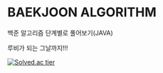 # BAEKJOON ALGORITHM

백준 알고리즘 단계별로 풀어보기(JAVA)

루비가 되는 그날까지!!!

[![Solved.ac tier](http://mazassumnida.wtf/api/pastel/generate_badge?boj=dtg9811)](https://solved.ac/dtg9811)







